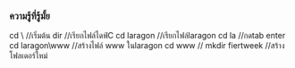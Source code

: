 ### ความรู้ที่รู้มั้ย ###
cd \  //เริ่มต้น
dir   //เรียกไฟล์ไดฟ์C
cd laragon  //เรียกไฟล์laragon
cd la  //กดtab enter
cd laragon\www  //สร้างไฟล์ www ในlaragon
cd www  //
mkdir fiertweek //สร้างโฟลเดอร์ใหม่
